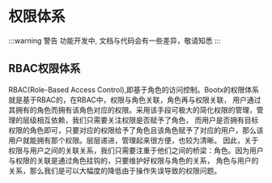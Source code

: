# 权限体系
:::warning 警告
功能开发中, 文档与代码会有一些差异，敬请知悉
:::
## RBAC权限体系
RBAC(Role-Based Access Control),即基于角色的访问控制。Bootx的权限体系就是基于RBAC的，在RBAC中，权限与角色关联，角色再与权限关联，
用户通过其拥有的角色而拥有该角色对应的权限。采用该手段可极大的简化权限的管理，管理的层级相互依赖，我们只需要关注权限是否赋予了角色，
而用户是否拥有目标权限的角色即可，只要对应的权限给予了角色且该角色赋予了对应的用户，那么该用户就能拥有那个权限。层层递进，管理起来很方便，也较为清晰。
因此，关于权限与用户之间的关联关系，我们只需要注重于他们之间的桥梁：角色。因为用户与权限的关联是通过角色挂钩的，只要维护好权限与角色的关系，
角色与用户的关系，那么我们是可以大幅度的降低由于操作失误导致的权限问题。
